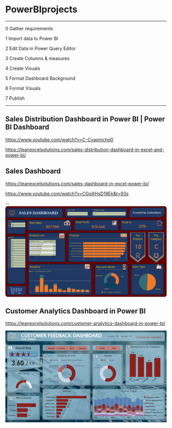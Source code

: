 # PowerBIprojects

--------------------

0 Gather requirements

1 Import data to Power BI

2 Edit Data in Power Query Editor

3 Create Columns & measures

4 Create Visuals

5 Format Dashboard Background

6 Format Visuals

7 Publish

-------------------
## Sales Distribution Dashboard in Power BI | Power BI Dashboard

https://www.youtube.com/watch?v=C-Cvaqmchq0

https://leanexcelsolutions.com/sales-distribution-dashboard-in-excel-and-power-bi/

<!--  ![CAD](pics/Sales.png) -->


## Sales Dashboard

https://leanexcelsolutions.com/sales-dashboard-in-excel-power-bi/

https://www.youtube.com/watch?v=CGgXHsD19Ek&t=93s

<!--  ![CAD](pics/Sales.png) -->
--
![CAD](pics/SalesUpdated.png)

## Customer Analytics Dashboard in Power BI
https://leanexcelsolutions.com/customer-analytics-dashboard-in-power-bi/

![CAD](pics/CustomerFeedback.png)


